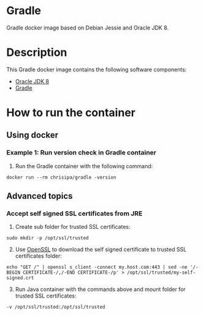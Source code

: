 Gradle
======

Gradle docker image based on Debian Jessie and Oracle JDK 8.

# Description

This Gradle docker image contains the following software components:

 - [Oracle JDK 8](http://www.oracle.com/technetwork/java/javase/downloads/jdk8-downloads-2133151.html)
 - [Gradle](https://gradle.org/install/)

# How to run the container

## Using docker

### Example 1: Run version check in Gradle container 

1. Run the Gradle container with the following command:
  ```
  docker run --rm chrisipa/gradle -version
  ```

## Advanced topics

### Accept self signed SSL certificates from JRE

1. Create sub folder for trusted SSL certificates:
  ```
  sudo mkdir -p /opt/ssl/trusted
  ```

2. Use [OpenSSL](https://www.openssl.org/) to download the self signed certificate to trusted SSL certificates folder:
  ```
  echo "GET /" | openssl s_client -connect my.host.com:443 | sed -ne '/-BEGIN CERTIFICATE-/,/-END CERTIFICATE-/p' > /opt/ssl/trusted/my-self-signed.crt
  ```

3. Run Java container with the commands above and mount folder for trusted SSL certificates:
  ```
  -v /opt/ssl/trusted:/opt/ssl/trusted
  ```
